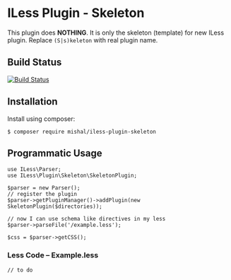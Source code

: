 # ILess Plugin - Skeleton

This plugin does **NOTHING**. It is only the skeleton (template) for new ILess plugin. 
Replace `(S|s)keleton` with real plugin name.

## Build Status

[![Build Status](https://travis-ci.org/mishal/iless-plugin-skeleton.svg)](https://travis-ci.org/mishal/iless-plugin-skeleton)

## Installation

Install using composer:

    $ composer require mishal/iless-plugin-skeleton

## Programmatic Usage

    use ILess\Parser;
    use ILess\Plugin\Skeleton\SkeletonPlugin;

    $parser = new Parser();
    // register the plugin
    $parser->getPluginManager()->addPlugin(new SkeletonPlugin($directories));

    // now I can use schema like directives in my less
    $parser->parseFile('/example.less');

    $css = $parser->getCSS();

### Less Code – Example.less

    // to do
